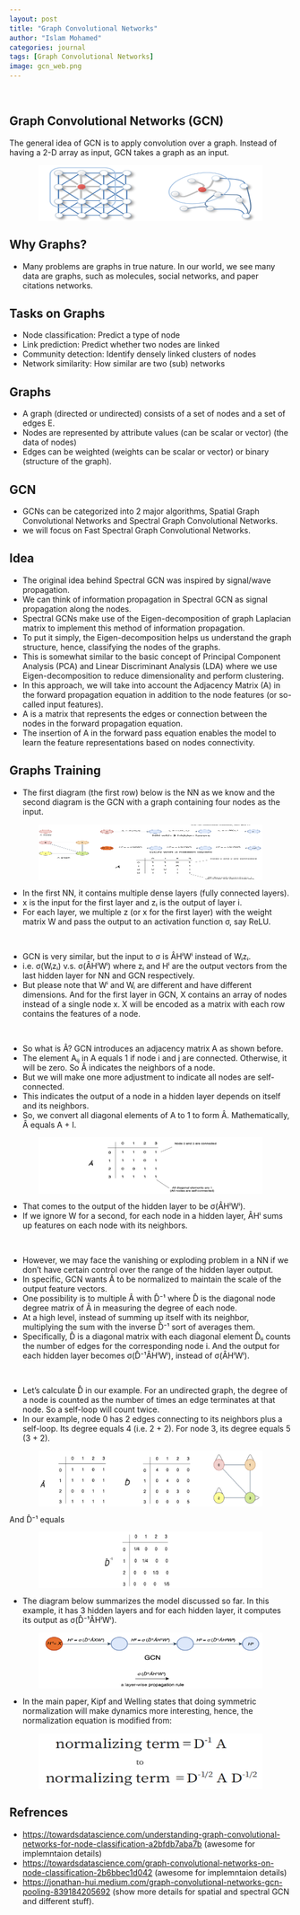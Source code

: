 ```yaml
---
layout: post
title: "Graph Convolutional Networks"
author: "Islam Mohamed"
categories: journal
tags: [Graph Convolutional Networks]
image: gcn_web.png
---
```

<br>


## Graph Convolutional Networks (GCN)


The general idea of GCN is to apply convolution over a graph. Instead of having a 2-D array as input, GCN takes a graph as an input.

<p align="center">
<img align="center" width="400" height="100" src="../assets/img/1*0rj1Pxlzyqkg_rrZiyRDNw.png">
</p>
<p align="center">
</p>

## Why Graphs?

- Many problems are graphs in true nature. In our world, we see many data are graphs, such as molecules, social networks, and paper citations networks.

## Tasks on Graphs

- Node classification: Predict a type of node
- Link prediction: Predict whether two nodes are linked
- Community detection: Identify densely linked clusters of nodes
- Network similarity: How similar are two (sub) networks


## Graphs 

- A graph (directed or undirected) consists of a set of nodes and a set of edges E.
- Nodes	are	represented	by attribute values	(can be	scalar or vector) (the data of nodes)
- Edges	can	be weighted	(weights can be	scalar or vector) or binary (structure of the graph).


## GCN
- GCNs can be categorized into 2 major algorithms, Spatial Graph Convolutional Networks and Spectral Graph Convolutional Networks. 
- we will focus on Fast Spectral Graph Convolutional Networks.

## Idea
- The original idea behind Spectral GCN was inspired by signal/wave propagation.
- We can think of information propagation in Spectral GCN as signal propagation along the nodes.
- Spectral GCNs make use of the Eigen-decomposition of graph Laplacian matrix to implement this method of information propagation.
- To put it simply, the Eigen-decomposition helps us understand the graph structure, hence, classifying the nodes of the graphs.
- This is somewhat similar to the basic concept of Principal Component Analysis (PCA) and Linear Discriminant Analysis (LDA) where we use Eigen-decomposition to reduce dimensionality and perform clustering.
- In this approach, we will take into account the Adjacency Matrix (A) in the forward propagation equation in addition to the node features (or so-called input features).
-  A is a matrix that represents the edges or connection between the nodes in the forward propagation equation. 
- The insertion of A in the forward pass equation enables the model to learn the feature representations based on nodes connectivity. 


## Graphs Training
- The first diagram (the first row) below is the NN as we know and the second diagram is the GCN with a graph containing four nodes as the input.

<p align="center">
<img align="center" width="400" height="100" src="../assets/img/1*mbRNSo9TTsKv3ESWXmT_tA.png">
</p>
<p align="center">
</p>

- In the first NN, it contains multiple dense layers (fully connected layers).
- x is the input for the first layer and zᵢ is the output of layer i.
- For each layer, we multiple z (or x for the first layer) with the weight matrix W and pass the output to an activation function σ, say ReLU. 

</br>

- GCN is very similar, but the input to σ is ÂHⁱWⁱ instead of Wᵢzᵢ. 
- i.e. σ(Wᵢzᵢ) v.s. σ(ÂHⁱWⁱ) where zᵢ and Hⁱ are the output vectors from the last hidden layer for NN and GCN respectively.
- But please note that Wⁱ and Wᵢ are different and have different dimensions. And for the first layer in GCN, X contains an array of nodes instead of a single node x. X will be encoded as a matrix with each row contains the features of a node.

</br>

- So what is Â? GCN introduces an adjacency matrix A as shown before.
- The element Aᵢⱼ in A equals 1 if node i and j are connected. Otherwise, it will be zero. So Â indicates the neighbors of a node. 
- But we will make one more adjustment to indicate all nodes are self-connected. 
- This indicates the output of a node in a hidden layer depends on itself and its neighbors. 
- So, we convert all diagonal elements of A to 1 to form Â. Mathematically, Â equals A + I.

<p align="center">
<img align="center" width="400" height="100" src="../assets/img/1*ty9ATWfw1G7AtbH8VYYDhA.png
">
</p>
<p align="center">
</p>

- That comes to the output of the hidden layer to be σ(ÂHⁱWⁱ). 
- If we ignore W for a second, for each node in a hidden layer, ÂHⁱ sums up features on each node with its neighbors.

</br>

- However, we may face the vanishing or exploding problem in a NN if we don’t have certain control over the range of the hidden layer output. 
- In specific, GCN wants Â to be normalized to maintain the scale of the output feature vectors. 
- One possibility is to multiple Â with D̂⁻¹ where D̂ is the diagonal node degree matrix of Â in measuring the degree of each node.
- At a high level, instead of summing up itself with its neighbor, multiplying the sum with the inverse D̂⁻¹ sort of averages them. 
- Specifically, D̂ is a diagonal matrix with each diagonal element D̂ᵢᵢ counts the number of edges for the corresponding node i. And the output for each hidden layer becomes σ(D̂⁻¹ÂHⁱWⁱ), instead of σ(ÂHⁱWⁱ).

</br>

- Let’s calculate D̂ in our example. For an undirected graph, the degree of a node is counted as the number of times an edge terminates at that node. So a self-loop will count twice. 
- In our example, node 0 has 2 edges connecting to its neighbors plus a self-loop. Its degree equals 4 (i.e. 2 + 2). For node 3, its degree equals 5 (3 + 2).

<p align="center">
<img align="center" width="400" height="100" src="../assets/img/1*m9hQE_Cz0VfzHZJJlCnVaQ.png
">
</p>
<p align="center">
</p>

And D̂⁻¹ equals

<p align="center">
<img align="center" width="400" height="100" src="../assets/img/1*-yKBxQje0TtbvzCBmlHFWQ.png
">
</p>
<p align="center">
</p>

- The diagram below summarizes the model discussed so far. In this example, it has 3 hidden layers and for each hidden layer, it computes its output as σ(D̂⁻¹ÂHⁱWⁱ). 

<p align="center">
<img align="center" width="400" height="100" src="../assets/img/1*mxSjmL-mPk50f4KEiteVig.png
">
</p>
<p align="center">
</p>

- In the main paper, Kipf and Welling states that doing symmetric normalization will make dynamics more interesting, hence, the normalization equation is modified from:

<p align="center">
<img align="center" width="400" height="100" src="../assets/img/1*yd8uL8Ewj_C4ES5faZVUxg.png
">
</p>
<p align="center">
</p>


## Refrences
- https://towardsdatascience.com/understanding-graph-convolutional-networks-for-node-classification-a2bfdb7aba7b (awesome for implemntaion details)
- https://towardsdatascience.com/graph-convolutional-networks-on-node-classification-2b6bbec1d042 (awesome for implemntaion details)
- https://jonathan-hui.medium.com/graph-convolutional-networks-gcn-pooling-839184205692 (show more details for spatial and spectral GCN and different stuff).
